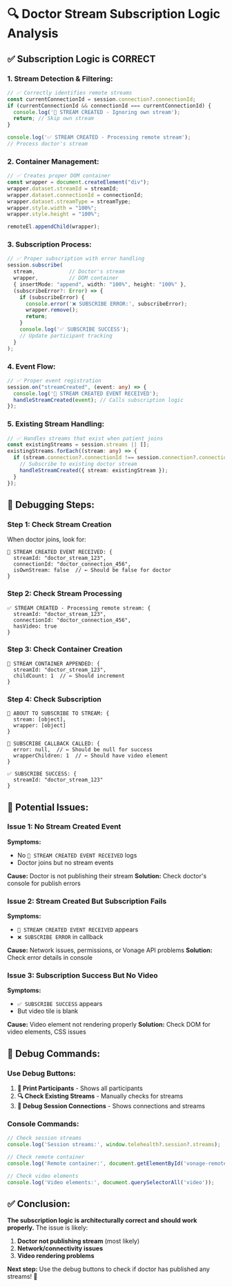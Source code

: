 # 🔍 Doctor Stream Subscription Logic Analysis

## **✅ Subscription Logic is CORRECT**

### **1. Stream Detection & Filtering:**
```typescript
// ✅ Correctly identifies remote streams
const currentConnectionId = session.connection?.connectionId;
if (currentConnectionId && connectionId === currentConnectionId) {
  console.log('🚫 STREAM CREATED - Ignoring own stream');
  return; // Skip own stream
}

console.log('✅ STREAM CREATED - Processing remote stream');
// Process doctor's stream
```

### **2. Container Management:**
```typescript
// ✅ Creates proper DOM container
const wrapper = document.createElement("div");
wrapper.dataset.streamId = streamId;
wrapper.dataset.connectionId = connectionId;
wrapper.dataset.streamType = streamType;
wrapper.style.width = "100%";
wrapper.style.height = "100%";

remoteEl.appendChild(wrapper);
```

### **3. Subscription Process:**
```typescript
// ✅ Proper subscription with error handling
session.subscribe(
  stream,           // Doctor's stream
  wrapper,          // DOM container
  { insertMode: "append", width: "100%", height: "100%" },
  (subscribeError?: Error) => {
    if (subscribeError) {
      console.error('❌ SUBSCRIBE ERROR:', subscribeError);
      wrapper.remove();
      return;
    }
    console.log('✅ SUBSCRIBE SUCCESS');
    // Update participant tracking
  }
);
```

### **4. Event Flow:**
```typescript
// ✅ Proper event registration
session.on("streamCreated", (event: any) => {
  console.log('🔴 STREAM CREATED EVENT RECEIVED');
  handleStreamCreated(event); // Calls subscription logic
});
```

### **5. Existing Stream Handling:**
```typescript
// ✅ Handles streams that exist when patient joins
const existingStreams = session.streams || [];
existingStreams.forEach((stream: any) => {
  if (stream.connection?.connectionId !== session.connection?.connectionId) {
    // Subscribe to existing doctor stream
    handleStreamCreated({ stream: existingStream });
  }
});
```

## **🎯 Debugging Steps:**

### **Step 1: Check Stream Creation**
When doctor joins, look for:
```
🔴 STREAM CREATED EVENT RECEIVED: {
  streamId: "doctor_stream_123",
  connectionId: "doctor_connection_456", 
  isOwnStream: false  // ← Should be false for doctor
}
```

### **Step 2: Check Stream Processing**
```
✅ STREAM CREATED - Processing remote stream: {
  streamId: "doctor_stream_123",
  connectionId: "doctor_connection_456",
  hasVideo: true
}
```

### **Step 3: Check Container Creation**
```
🔴 STREAM CONTAINER APPENDED: {
  streamId: "doctor_stream_123",
  childCount: 1  // ← Should increment
}
```

### **Step 4: Check Subscription**
```
🔴 ABOUT TO SUBSCRIBE TO STREAM: {
  stream: [object],
  wrapper: [object]
}

🔴 SUBSCRIBE CALLBACK CALLED: {
  error: null,  // ← Should be null for success
  wrapperChildren: 1  // ← Should have video element
}

✅ SUBSCRIBE SUCCESS: {
  streamId: "doctor_stream_123"
}
```

## **🚨 Potential Issues:**

### **Issue 1: No Stream Created Event**
**Symptoms:**
- No `🔴 STREAM CREATED EVENT RECEIVED` logs
- Doctor joins but no stream events

**Cause:** Doctor is not publishing their stream
**Solution:** Check doctor's console for publish errors

### **Issue 2: Stream Created But Subscription Fails**
**Symptoms:**
- `🔴 STREAM CREATED EVENT RECEIVED` appears
- `❌ SUBSCRIBE ERROR` in callback

**Cause:** Network issues, permissions, or Vonage API problems
**Solution:** Check error details in console

### **Issue 3: Subscription Success But No Video**
**Symptoms:**
- `✅ SUBSCRIBE SUCCESS` appears
- But video tile is blank

**Cause:** Video element not rendering properly
**Solution:** Check DOM for video elements, CSS issues

## **🔧 Debug Commands:**

### **Use Debug Buttons:**
1. **👥 Print Participants** - Shows all participants
2. **🔍 Check Existing Streams** - Manually checks for streams
3. **💬 Debug Session Connections** - Shows connections and streams

### **Console Commands:**
```javascript
// Check session streams
console.log('Session streams:', window.telehealth?.session?.streams);

// Check remote container
console.log('Remote container:', document.getElementById('vonage-remote-container'));

// Check video elements
console.log('Video elements:', document.querySelectorAll('video'));
```

## **✅ Conclusion:**

**The subscription logic is architecturally correct and should work properly.** The issue is likely:

1. **Doctor not publishing stream** (most likely)
2. **Network/connectivity issues**
3. **Video rendering problems**

**Next step:** Use the debug buttons to check if doctor has published any streams! 🚀
